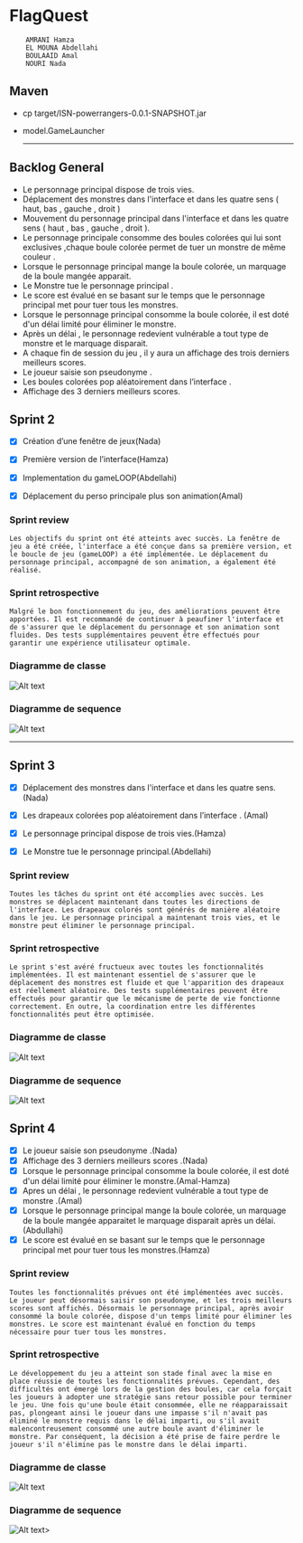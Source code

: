 # **FlagQuest**

        AMRANI Hamza
        EL MOUNA Abdellahi
        BOULAAID Amal
        NOURI Nada
        



## Maven

* cp target/ISN-powerrangers-0.0.1-SNAPSHOT.jar

* model.GameLauncher
  *********
## Backlog General

* Le personnage principal dispose de trois vies.
* Déplacement des monstres dans l'interface et dans les quatre sens ( haut, bas , gauche , droit )
* Mouvement du personnage principal dans l'interface et dans les quatre sens ( haut , bas , gauche , droit ).
* Le personnage principale consomme des boules colorées qui lui sont exclusives ,chaque boule colorée permet de tuer un monstre de même couleur .
* Lorsque le personnage principal mange la boule colorée, un marquage de la boule mangée apparait.
* Le Monstre tue le personnage principal .
* Le score est évalué en se basant sur le temps que le personnage principal met pour tuer tous les monstres.
* Lorsque le personnage principal consomme la boule colorée, il est doté d'un délai limité pour éliminer le monstre.
* Après un délai , le personnage redevient vulnérable a tout type de monstre et le marquage disparait.
* A chaque fin de session du jeu , il y aura un affichage des trois derniers meilleurs scores.
* Le joueur saisie son pseudonyme .
* Les boules colorées pop aléatoirement dans l’interface .
* Affichage des 3 derniers meilleurs scores.

## Sprint 2

* [x] Création d’une fenêtre de jeux(Nada)

* [x] Première version de l’interface(Hamza)

* [x] Implementation du gameLOOP(Abdellahi)

* [x] Déplacement du perso principale plus son animation(Amal)

### Sprint review

    Les objectifs du sprint ont été atteints avec succès. La fenêtre de jeu a été créée, l'interface a été conçue dans sa première version, et le boucle de jeu (gameLOOP) a été implémentée. Le déplacement du personnage principal, accompagné de son animation, a également été réalisé.

### Sprint retrospective

    Malgré le bon fonctionnement du jeu, des améliorations peuvent être apportées. Il est recommandé de continuer à peaufiner l'interface et de s'assurer que le déplacement du personnage et son animation sont fluides. Des tests supplémentaires peuvent être effectués pour garantir une expérience utilisateur optimale.
### Diagramme de classe 
![Alt text](out/diagrammesplantuml/Diagramme_de_classe_Sprint2/Diagramme_de_classe_Sprint2.png)
### Diagramme de sequence
![Alt text](<out/diagrammesplantuml/Diagramme de sequence sprint2/Diagramme de sequence sprint2.png>)
  ************

## Sprint 3

- [x] Déplacement des monstres dans l'interface et dans les quatre sens. (Nada)

* [x] Les drapeaux colorées pop aléatoirement dans l’interface . (Amal)

* [x] Le personnage principal dispose de trois vies.(Hamza)

* [x] Le Monstre tue le personnage principal.(Abdellahi)
  
### Sprint review

    Toutes les tâches du sprint ont été accomplies avec succès. Les monstres se déplacent maintenant dans toutes les directions de l'interface. Les drapeaux colorés sont générés de manière aléatoire dans le jeu. Le personnage principal a maintenant trois vies, et le monstre peut éliminer le personnage principal.
### Sprint retrospective

    Le sprint s'est avéré fructueux avec toutes les fonctionnalités implémentées. Il est maintenant essentiel de s'assurer que le déplacement des monstres est fluide et que l'apparition des drapeaux est réellement aléatoire. Des tests supplémentaires peuvent être effectués pour garantir que le mécanisme de perte de vie fonctionne correctement. En outre, la coordination entre les différentes fonctionnalités peut être optimisée.
### Diagramme de classe
![Alt text](out/diagrammesplantuml/Diagramme_de_classe_sprint3/Diagramme_de_classe_sprint3.png)
### Diagramme de sequence 
![Alt text](<out/diagrammesplantuml/Diagramme de sequence sprint3/Diagramme de sequence sprint3.png>)
## Sprint 4

* [X] Le joueur saisie son pseudonyme .(Nada)
* [X] Affichage des 3 derniers meilleurs scores .(Nada)
* [X] Lorsque le personnage principal consomme la boule colorée, il est doté d'un délai limité pour éliminer le monstre.(Amal-Hamza)
* [X] Apres un délai , le personnage redevient vulnérable a tout type de monstre .(Amal)
* [X] Lorsque le personnage principal mange la boule colorée, un marquage de la boule mangée apparaitet le marquage disparait après un délai.(Abdullahi)
* [X] Le score est évalué en se basant sur le temps que le personnage principal met pour tuer tous les monstres.(Hamza)
### Sprint review
    Toutes les fonctionnalités prévues ont été implémentées avec succès. Le joueur peut désormais saisir son pseudonyme, et les trois meilleurs scores sont affichés. Désormais le personnage principal, après avoir consommé la boule colorée, dispose d'un temps limité pour éliminer les monstres. Le score est maintenant évalué en fonction du temps nécessaire pour tuer tous les monstres.
### Sprint retrospective
    Le développement du jeu a atteint son stade final avec la mise en place réussie de toutes les fonctionnalités prévues. Cependant, des difficultés ont émergé lors de la gestion des boules, car cela forçait les joueurs à adopter une stratégie sans retour possible pour terminer le jeu. Une fois qu'une boule était consommée, elle ne réapparaissait pas, plongeant ainsi le joueur dans une impasse s'il n'avait pas éliminé le monstre requis dans le délai imparti, ou s'il avait malencontreusement consommé une autre boule avant d'éliminer le monstre. Par conséquent, la décision a été prise de faire perdre le joueur s'il n'élimine pas le monstre dans le délai imparti.
### Diagramme de classe 
![Alt text](<out/diagrammesplantuml/Diagramme de classe sprint4/Diagramme de classe sprint4.png>)
### Diagramme de sequence
![Alt text](out/Diagramme_de_sequence_Sprint4/Diagramme_de_sequence_Sprint4.png)>